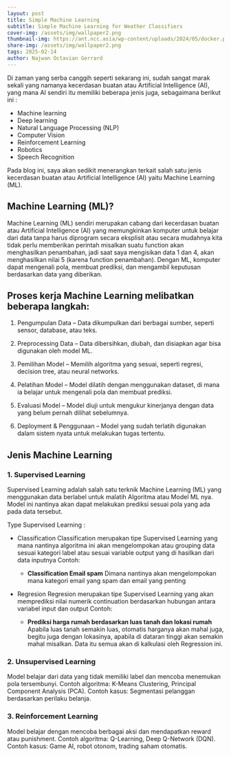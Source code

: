 ```yaml
---
layout: post
title: Simple Machine Learning
subtitle: Simple Machine Learning for Weather Classifiers
cover-img: /assets/img/wallpaper2.png
thumbnail-img: https://ant.ncc.asia/wp-content/uploads/2024/05/docker.png
share-img: /assets/img/wallpaper2.png
tags: 2025-02-14
author: Najwan Octavian Gerrard
---
```


Di zaman yang serba canggih seperti sekarang ini, sudah sangat marak sekali yang namanya kecerdasan buatan atau Artificial Intelligence (AI), yang mana AI sendiri itu memiliki beberapa jenis juga, sebagaimana berikut ini :

- Machine learning
- Deep learning
- Natural Language Processing (NLP)
- Computer Vision
- Reinforcement Learning
- Robotics
- Speech Recognition

Pada blog ini, saya akan sedikit menerangkan terkait salah satu jenis kecerdasan buatan atau Artificial Intelligence (AI) yaitu Machine Learning (ML).

## Machine Learning (ML)?
Machine Learning (ML) sendiri merupakan cabang dari kecerdasan buatan atau Artificial Intelligence (AI) yang memungkinkan komputer untuk belajar dari data tanpa harus diprogram secara eksplisit atau secara mudahnya kita tidak perlu memberikan perintah misalkan suatu function akan menghasilkan penambahan, jadi saat saya mengisikan data 1 dan 4, akan menghasilkan nilai 5 (karena function penambahan). Dengan ML, komputer dapat mengenali pola, membuat prediksi, dan mengambil keputusan berdasarkan data yang diberikan.

## Proses kerja Machine Learning melibatkan beberapa langkah:

1. Pengumpulan Data – Data dikumpulkan dari berbagai sumber, seperti sensor, database, atau teks.

2. Preprocessing Data – Data dibersihkan, diubah, dan disiapkan agar bisa digunakan oleh model ML.

3. Pemilihan Model – Memilih algoritma yang sesuai, seperti regresi, decision tree, atau neural networks.

4. Pelatihan Model – Model dilatih dengan menggunakan dataset, di mana ia belajar untuk mengenali pola dan membuat prediksi.

5. Evaluasi Model – Model diuji untuk mengukur kinerjanya dengan data yang belum pernah dilihat sebelumnya.

6. Deployment & Penggunaan – Model yang sudah terlatih digunakan dalam sistem nyata untuk melakukan tugas tertentu.

## Jenis Machine Learning
### 1. Supervised Learning
Supervised Learning adalah salah satu terknik Machine Learning (ML) yang menggunakan data berlabel untuk malatih Algoritma atau Model ML nya. Model ini nantinya akan dapat melakukan prediksi sesuai pola yang ada pada data tersebut.

Type Supervised Learning :
- Classification
  Classification merupakan tipe Supervised Learning yang mana nantinya algoritma ini akan mengelompokan atau grouping data sesuai kategori label atau sesuai variable output yang di hasilkan dari data inputnya
  Contoh:
  - **Classification Email spam**
    Dimana nantinya akan mengelompokan mana kategori email yang spam dan email yang penting

- Regresion
  Regresion merupakan tipe Supervised Learning yang akan memprediksi nilai numerik continuation berdasarkan hubungan antara variabel input dan output
  Contoh:
  - **Prediksi harga rumah berdasarkan luas tanah dan lokasi rumah**
    Apabila luas tanah semakin luas, otomatis harganya akan mahal juga, begitu juga dengan lokasinya, apabila di dataran tinggi akan semakin mahal misalkan. Data itu semua akan di kalkulasi oleh Regression ini.


### 2. Unsupervised Learning
Model belajar dari data yang tidak memiliki label dan mencoba menemukan pola tersembunyi.
Contoh algoritma: K-Means Clustering, Principal Component Analysis (PCA).
Contoh kasus: Segmentasi pelanggan berdasarkan perilaku belanja.

### 3. Reinforcement Learning
Model belajar dengan mencoba berbagai aksi dan mendapatkan reward atau punishment.
Contoh algoritma: Q-Learning, Deep Q-Network (DQN).
Contoh kasus: Game AI, robot otonom, trading saham otomatis.